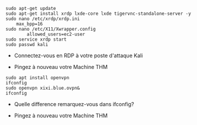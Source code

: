 ```
sudo apt-get update
sudo apt-get install xrdp lxde-core lxde tigervnc-standalone-server -y
sudo nano /etc/xrdp/xrdp.ini
    max_bpp=16
sudo nano /etc/X11/Xwrapper.config
        allowed_users=ec2-user
sudo service xrdp start
sudo passwd kali 
```
- Connectez-vous en RDP à votre poste d'attaque Kali

- Pingez à nouveau votre Machine THM

```
sudo apt install openvpn
ifconfig
sudo openvpn xixi.blue.ovpn&
ifconfig
```

- Quelle difference remarquez-vous dans ifconfig?

- Pingez à nouveau votre Machine THM
